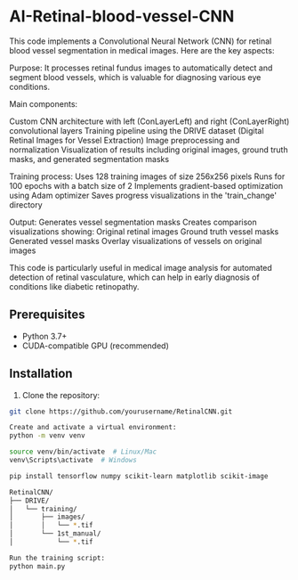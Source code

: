 # AI-Retinal-blood-vessel-CNN
This code implements a Convolutional Neural Network (CNN) for retinal blood vessel segmentation in medical images. Here are the key aspects:

Purpose: It processes retinal fundus images to automatically detect and segment blood vessels, which is valuable for diagnosing various eye conditions.

Main components:

Custom CNN architecture with left (ConLayerLeft) and right (ConLayerRight) convolutional layers
Training pipeline using the DRIVE dataset (Digital Retinal Images for Vessel Extraction)
Image preprocessing and normalization
Visualization of results including original images, ground truth masks, and generated segmentation masks

Training process:
Uses 128 training images of size 256x256 pixels
Runs for 100 epochs with a batch size of 2
Implements gradient-based optimization using Adam optimizer
Saves progress visualizations in the 'train_change' directory

Output:
Generates vessel segmentation masks
Creates comparison visualizations showing:
Original retinal images
Ground truth vessel masks
Generated vessel masks
Overlay visualizations of vessels on original images

This code is particularly useful in medical image analysis for automated detection of retinal vasculature, which can help in early diagnosis of conditions like diabetic retinopathy.

## Prerequisites

- Python 3.7+
- CUDA-compatible GPU (recommended)

## Installation

1. Clone the repository:
```bash
git clone https://github.com/yourusername/RetinalCNN.git

Create and activate a virtual environment:
python -m venv venv

source venv/bin/activate  # Linux/Mac
venv\Scripts\activate  # Windows

pip install tensorflow numpy scikit-learn matplotlib scikit-image

RetinalCNN/
├── DRIVE/
│   └── training/
│       ├── images/
│       │   └── *.tif
│       └── 1st_manual/
│           └── *.tif

Run the training script:
python main.py



